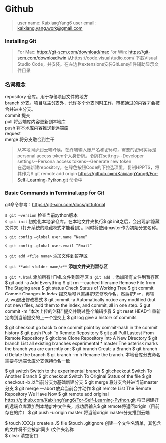# Github

> user name: KaixiangYang6
> user email: kaixiang.yang.work@gmail.com

### Installing Git


> For Mac: https://git-scm.com/download/mac
> For Win: https://git-scm.com/download/win
> 从https://code.visualstudio.com/ 下载Visual Studio Code，并安装。在左边栏extensions安装GitLens插件辅助显示文件目录

### 名词概念
repository  仓库。用于存储项目文件的地方  
branch		分支。项目除主分支外，允许多个分支同时工作，审核通过的内容才会被合并进主分支。  
commit 提交  
pull 将远端库内容更新到本地库  
push 将本地库内容推送到远端库  
request  
merge 将分支融合到主干  
> 从本地同步到云端时候，在终端输入账户名和密码时，需要的密码实际是personal access token个人身份牌。令牌在settings--Developer settings--Personal access tokens--Generate new token    
> 在远端新建repository，在绿色按钮Code的下拉选项里，复制HPPTS，将其作为$ git remote add origin https://github.com/KaixiangYang6/For-Self-Learning-Python.git 命令中

### Basic Commands in Terminal.app for Git
git命令参考：https://git-scm.com/docs/gittutorial

`$ git —version` 				检查当前python版本  
`$ git init` 						初始化本地git仓库。在本地文件夹执行$ git init之后，会出现git隐藏文件夹（打开系统的隐藏模式才能看到）。同时将使用master作为初始分支名称。  

`$ git config —global user.name “Name”`

`$ git config —global user.email “Email”`

`$ git add <file name>` 			添加文件到暂存区

`$ git **add <folder name/>**`			**添加文件夹到暂存区**

`$ git *.html`		添加所有HTML文件到暂存区
`$ git add .`	    添加所有文件到暂存区
$ git add -a					Add Everything
$ git rm —cached filename	Remove File from The Staging area
$ git status 					Check Status of Working Tree
$ git commit					Commit Changes In Index
	提交后可以直接按I去修改命名，然后按Esc，再输入:wq退出修改模式
$ git commit -a		Automatically notice any modified (but not new) files, add them to the index, and commit, all in one step.
$ gut commit -m “本次上传的注释”		提交并跳过整个编辑步骤
$ git reset HEAD^1			重新定向到当前提交的上一个提交上
$ git log						give a history of commits

$ git checkout <commit-hash>	go back to one commit point by commit-hash in the commit history
$ git push					Push To Remote Repository
$ git pull						Pull Lastest From Remote Repository
$ git clone					Clone Repository Into A New Directory
$ git branch					List all existing branches
	experimental
	* master					The asterisk marks the branch you are currently on;
$ git branch <name>			Create a Branch
$ git branch -d <name>		Delate the branch
$ git branch -m h<name>		Rename the branch. 本地仓库分支命名需要与远端仓库分支保持命名一致

$ git switch <experimental>	Switch to the experimental branch
$ git checkout <branch name>	Switch To Another Branch
$ git checkout <file name>	Switch To Original Status of the file
$ git checkout -b <branch name>	以当前分支为基础新建分支
$ git merge <branch name> 	将分支合并进当前master分支
$ git merge —abort			放弃当前合并动作
$ git remote					List The Remote Repository We Have Now
$ git remote add original https://github.com/KaixiangYang6/For-Self-Learning-Python.git 将已创建好的远端仓库添加到本地git中文件夹，成功后输入$ git remote将返回origin（目前存在的库）
$ git push -u origin master	将当前origin master分支推到云端



$ touch XXX.js	create a JS file
$touch .gitignore				创建一个文件名清单，其包含的文件将不会被git同步
	/文件夹名称	
$ clear			清空窗口


